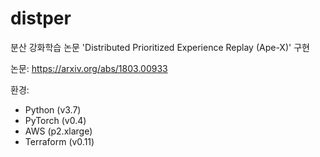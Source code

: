 # distper
분산 강화학습 논문 'Distributed Prioritized Experience Replay (Ape-X)' 구현

논문: https://arxiv.org/abs/1803.00933

환경:
- Python (v3.7)
- PyTorch (v0.4)
- AWS (p2.xlarge)
- Terraform (v0.11)


